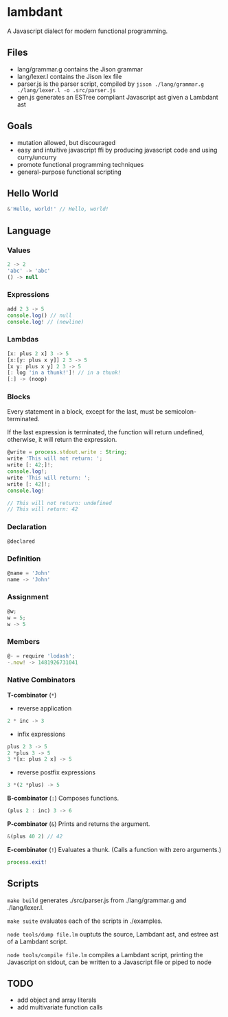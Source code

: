 # lambdant
A Javascript dialect for modern functional programming.

## Files

- lang/grammar.g contains the Jison grammar
- lang/lexer.l contains the Jison lex file
- parser.js is the parser script, compiled by `jison ./lang/grammar.g ./lang/lexer.l -o .src/parser.js`
- gen.js generates an ESTree compliant Javascript ast given a Lambdant ast

## Goals
- mutation allowed, but discouraged
- easy and intuitive javascript ffi by producing javascript code and using curry/uncurry
- promote functional programming techniques
- general-purpose functional scripting

## Hello World

```js
&'Hello, world!' // Hello, world!
```

## Language

### Values
```js
2 -> 2
'abc' -> 'abc'
() -> null
```

### Expressions
```js
add 2 3 -> 5
console.log() // null
console.log! // (newline)
```

### Lambdas
```js
[x: plus 2 x] 3 -> 5
[x:[y: plus x y]] 2 3 -> 5
[x y: plus x y] 2 3 -> 5
[: log 'in a thunk!']! // in a thunk!
[:] -> (noop)
```

### Blocks
Every statement in a block, except for the last, must be semicolon-terminated.

If the last expression is terminated, the function will return undefined, otherwise, it will return the expression.
```js
@write = process.stdout.write : String;
write 'This will not return: ';
write [: 42;]!;
console.log!;
write 'This will return: ';
write [: 42]!;
console.log!

// This will not return: undefined
// This will return: 42
```

### Declaration
```js
@declared
```

### Definition
```js
@name = 'John'
name -> 'John'
```

### Assignment
```js
@w;
w = 5;
w -> 5
```

### Members
```js
@- = require 'lodash';
-.now! -> 1481926731041
```

### Native Combinators

**T-combinator** (`*`)
- reverse application
```js
2 * inc -> 3
```

- infix expressions
```js
plus 2 3 -> 5
2 *plus 3 -> 5
3 *[x: plus 2 x] -> 5
```

- reverse postfix expressions
```js
3 *(2 *plus) -> 5
```

**B-combinator** (`:`)
Composes functions.
```js
(plus 2 : inc) 3 -> 6
```

**P-combinator** (`&`)
Prints and returns the argument.
```js
&(plus 40 2) // 42
```

**E-combinator** (`!`)
Evaluates a thunk. (Calls a function with zero arguments.)
```js
process.exit!
```


## Scripts

`make build` generates ./src/parser.js from ./lang/grammar.g and ./lang/lexer.l.

`make suite` evaluates each of the scripts in ./examples.

`node tools/dump file.lm` ouptuts the source, Lambdant ast, and estree ast of a Lambdant script.

`node tools/compile file.lm` compiles a Lambdant script, printing the Javascript on stdout, can be written to a Javascript file or piped to node

## TODO
- add object and array literals
- add multivariate function calls
